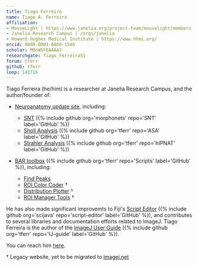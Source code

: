 ```yaml
---
title: Tiago Ferreira
name: Tiago A. Ferreira
affiliation:
- MouseLight | https://www.janelia.org/project-team/mouselight/members
- Janelia Research Campus | /orgs/janelia
- Howard Hughes Medical Institute | https://www.hhmi.org/
orcid: 0000-0001-6866-1540
scholar: MOnW5FEAAAAJ
researchgate: Tiago_Ferreira51
forum: tferr
github: tferr
loop: 141716
---
```


Tiago Ferreira (he/him) is a researcher at Janelia Research Campus, and the author/founder of:

- [Neuroanatomy update site](/update-sites/neuroanatomy), including:
    - [SNT](/plugins/snt) ({% include github org='morphonets' repo='SNT' label='GitHub' %})
    - [Sholl Analysis](/plugins/sholl-analysis) ({% include github org='tferr' repo='ASA' label='GitHub' %})
    - [Strahler Analysis](/plugins/strahler-analysis) ({% include github org='tferr' repo='hIPNAT' label='GitHub' %})

- [BAR toolbox](/plugins/bar) ({% include github org='tferr' repo='Scripts' label='GitHub' %}), including:
    - [Find Peaks](/plugins/find-peaks)
    - [ROI Color Coder](https://imagejdocu.list.lu/doku.php?id=macro:roi_color_coder) †
    - [Distribution Plotter](https://imagejdocu.list.lu/doku.php?id=macro:distribution_plotter) †
    - [ROI Manager Tools](https://imagej.net/ij/plugins/roi-manager-tools/) †

He has also made significant improvemts to Fiji's [Script Editor](/scripting/script-editor) ({% include github org='scijava' repo='script-editor' label='GitHub' %}), and contributes to several libraries and documentation efforts related to ImageJ. Tiago Ferreira is the author of the [ImageJ User Guide](https://imagej.net/ij/docs/guide/) ({% include github org='tferr' repo='IJ-guide' label='GitHub' %}).

You can reach him [here](https://forum.image.sc/new-message?username=tferr&title=Hi+Tiago%21&body=Hi+Tiago%2C%0D%0AI+am+reaching+out+because...).


† Legacy website, yet to be migrated to [imagej.net](//)

